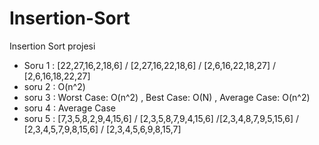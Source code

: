 # Insertion-Sort
Insertion Sort projesi
* Soru 1 : [22,27,16,2,18,6] / [2,27,16,22,18,6] / [2,6,16,22,18,27] / [2,6,16,18,22,27] 
 * soru 2 : O(n^2)
* soru 3 : Worst Case: O(n^2) , Best Case: O(N) , Average Case: O(n^2)
* soru 4 : Average Case
* soru 5 : [7,3,5,8,2,9,4,15,6] / [2,3,5,8,7,9,4,15,6] /[2,3,4,8,7,9,5,15,6] / [2,3,4,5,7,9,8,15,6] / [2,3,4,5,6,9,8,15,7]

